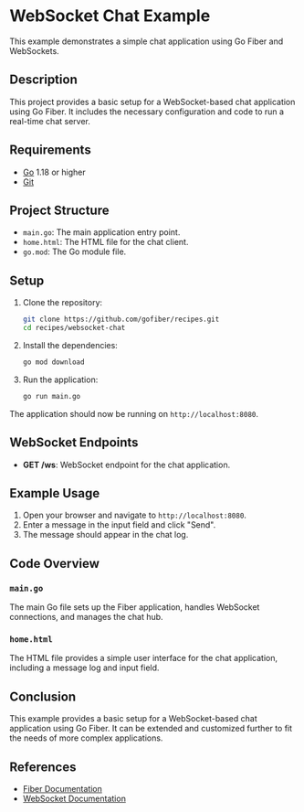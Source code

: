# WebSocket Chat Example

This example demonstrates a simple chat application using Go Fiber and WebSockets.

## Description

This project provides a basic setup for a WebSocket-based chat application using Go Fiber. It includes the necessary configuration and code to run a real-time chat server.

## Requirements

- [Go](https://golang.org/dl/) 1.18 or higher
- [Git](https://git-scm.com/downloads)

## Project Structure

- `main.go`: The main application entry point.
- `home.html`: The HTML file for the chat client.
- `go.mod`: The Go module file.

## Setup

1. Clone the repository:
    ```bash
    git clone https://github.com/gofiber/recipes.git
    cd recipes/websocket-chat
    ```

2. Install the dependencies:
    ```bash
    go mod download
    ```

3. Run the application:
    ```bash
    go run main.go
    ```

The application should now be running on `http://localhost:8080`.

## WebSocket Endpoints

- **GET /ws**: WebSocket endpoint for the chat application.

## Example Usage

1. Open your browser and navigate to `http://localhost:8080`.
2. Enter a message in the input field and click "Send".
3. The message should appear in the chat log.

## Code Overview

### `main.go`

The main Go file sets up the Fiber application, handles WebSocket connections, and manages the chat hub.

### `home.html`

The HTML file provides a simple user interface for the chat application, including a message log and input field.

## Conclusion

This example provides a basic setup for a WebSocket-based chat application using Go Fiber. It can be extended and customized further to fit the needs of more complex applications.

## References

- [Fiber Documentation](https://docs.gofiber.io)
- [WebSocket Documentation](https://developer.mozilla.org/en-US/docs/Web/API/WebSocket)

